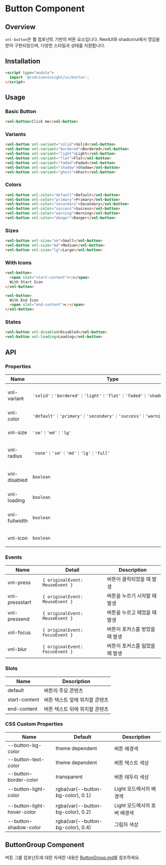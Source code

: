 # Button Component

## Overview
`vnl-button`은 웹 컴포넌트 기반의 버튼 요소입니다. NextUI와 shadcn/ui에서 영감을 받아 구현되었으며, 다양한 스타일과 상태를 지원합니다.

## Installation
```html
<script type="module">
  import '@csdriveninsight/ui/button';
</script>
```

## Usage

### Basic Button
```html
<vnl-button>Click me</vnl-button>
```

### Variants
```html
<vnl-button vnl-variant="solid">Solid</vnl-button>
<vnl-button vnl-variant="bordered">Bordered</vnl-button>
<vnl-button vnl-variant="light">Light</vnl-button>
<vnl-button vnl-variant="flat">Flat</vnl-button>
<vnl-button vnl-variant="faded">Faded</vnl-button>
<vnl-button vnl-variant="shadow">Shadow</vnl-button>
<vnl-button vnl-variant="ghost">Ghost</vnl-button>
```

### Colors
```html
<vnl-button vnl-color="default">Default</vnl-button>
<vnl-button vnl-color="primary">Primary</vnl-button>
<vnl-button vnl-color="secondary">Secondary</vnl-button>
<vnl-button vnl-color="success">Success</vnl-button>
<vnl-button vnl-color="warning">Warning</vnl-button>
<vnl-button vnl-color="danger">Danger</vnl-button>
```

### Sizes
```html
<vnl-button vnl-size="sm">Small</vnl-button>
<vnl-button vnl-size="md">Medium</vnl-button>
<vnl-button vnl-size="lg">Large</vnl-button>
```

### With Icons
```html
<vnl-button>
  <span slot="start-content">👈</span>
  With Start Icon
</vnl-button>

<vnl-button>
  With End Icon
  <span slot="end-content">👉</span>
</vnl-button>
```

### States
```html
<vnl-button vnl-disabled>Disabled</vnl-button>
<vnl-button vnl-loading>Loading</vnl-button>
```

## API

### Properties

| Name | Type | Default | Description |
|------|------|---------|-------------|
| vnl-variant | `'solid'｜'bordered'｜'light'｜'flat'｜'faded'｜'shadow'｜'ghost'` | `'solid'` | 버튼의 시각적 스타일을 설정 |
| vnl-color | `'default'｜'primary'｜'secondary'｜'success'｜'warning'｜'danger'` | `'primary'` | 버튼의 색상 테마를 설정 |
| vnl-size | `'sm'｜'md'｜'lg'` | `'md'` | 버튼의 크기를 설정 |
| vnl-radius | `'none'｜'sm'｜'md'｜'lg'｜'full'` | `'md'` | 버튼의 모서리 둥글기를 설정 |
| vnl-disabled | `boolean` | `false` | 버튼의 비활성화 상태를 설정 |
| vnl-loading | `boolean` | `false` | 버튼의 로딩 상태를 설정 |
| vnl-fullwidth | `boolean` | `false` | 버튼의 전체 너비 모드를 설정 |
| vnl-icon | `boolean` | `false` | 아이콘 전용 모드를 설정 |

### Events

| Name | Detail | Description |
|------|--------|-------------|
| vnl-press | `{ originalEvent: MouseEvent }` | 버튼이 클릭되었을 때 발생 |
| vnl-pressstart | `{ originalEvent: MouseEvent }` | 버튼을 누르기 시작할 때 발생 |
| vnl-pressend | `{ originalEvent: MouseEvent }` | 버튼을 누르고 떼었을 때 발생 |
| vnl-focus | `{ originalEvent: FocusEvent }` | 버튼이 포커스를 받았을 때 발생 |
| vnl-blur | `{ originalEvent: FocusEvent }` | 버튼이 포커스를 잃었을 때 발생 |

### Slots

| Name | Description |
|------|-------------|
| default | 버튼의 주요 콘텐츠 |
| start-content | 버튼 텍스트 앞에 위치할 콘텐츠 |
| end-content | 버튼 텍스트 뒤에 위치할 콘텐츠 |

### CSS Custom Properties

| Name | Default | Description |
|------|---------|-------------|
| --button-bg-color | theme dependent | 버튼 배경색 |
| --button-text-color | theme dependent | 버튼 텍스트 색상 |
| --button-border-color | transparent | 버튼 테두리 색상 |
| --button-light-color | rgba(var(--button-bg-color), 0.1) | Light 모드에서의 배경색 |
| --button-light-hover-color | rgba(var(--button-bg-color), 0.2) | Light 모드에서의 호버 배경색 |
| --button-shadow-color | rgba(var(--button-bg-color), 0.4) | 그림자 색상 |

## ButtonGroup Component

버튼 그룹 컴포넌트에 대한 자세한 내용은 [ButtonGroup.md](./ButtonGroup.md)를 참조하세요.